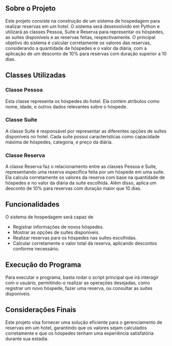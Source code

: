 ## Sobre o Projeto
Este projeto consiste na construção de um sistema de hospedagem para realizar reservas em um hotel. O sistema será desenvolvido em Python e utilizará as classes Pessoa, Suíte e Reserva para representar os hóspedes, as suítes disponíveis e as reservas feitas, respectivamente. O principal objetivo do sistema é calcular corretamente os valores das reservas, considerando a quantidade de hóspedes e o valor da diária, com a aplicação de um desconto de 10% para reservas com duração superior a 10 dias.

## Classes Utilizadas

### Classe Pessoa
Esta classe representa os hóspedes do hotel. Ela contém atributos como nome, idade, e outros dados relevantes sobre o hóspede.

### Classe Suíte
A classe Suíte é responsável por representar as diferentes opções de suítes disponíveis no hotel. Cada suíte possui características como capacidade máxima de hóspedes, categoria, e preço da diária.

### Classe Reserva
A classe Reserva faz o relacionamento entre as classes Pessoa e Suíte, representando uma reserva específica feita por um hóspede em uma suíte. Ela calcula corretamente os valores da reserva com base na quantidade de hóspedes e no valor da diária da suíte escolhida. Além disso, aplica um desconto de 10% para reservas com duração maior que 10 dias.

## Funcionalidades

O sistema de hospedagem será capaz de

- Registrar informações de novos hóspedes.
- Mostrar as opções de suítes disponíveis.
- Realizar reservas para os hóspedes nas suítes escolhidas.
- Calcular corretamente o valor total da reserva, aplicando descontos conforme necessário.

## Execução do Programa

Para executar o programa, basta rodar o script principal que irá interagir com o usuário, permitindo-o realizar as operações desejadas, como registrar um novo hóspede, fazer uma reserva, ou consultar as suítes disponíveis.

## Considerações Finais

Este projeto visa fornecer uma solução eficiente para o gerenciamento de reservas em um hotel, garantindo que os valores sejam calculados corretamente e que os hóspedes tenham uma experiência satisfatória durante sua estadia.
